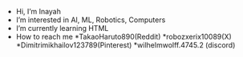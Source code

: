 - Hi, I’m Inayah 
- I’m interested in AI, ML, Robotics, Computers
- I’m currently learning HTML
- How to reach me
             *TakaoHaruto890(Reddit)
             *robozxerix10089(X)
             *Dimitrimikhailov123789(Pinterest)
             *wilhelmwolff.4745.2 (discord)
<!---
Takaoharuto890/Takaoharuto890 is a ✨ special ✨ repository because its `README.md` (this file) appears on your GitHub profile.
You can click the Preview link to take a look at your changes.
--->

